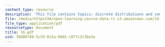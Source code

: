 ```yaml
---
content_type: resource
description: 'This file contains topics: discrete distributions and continuous distributions.'
file: /media/https%3A/open-learning-course-data-rc.s3.amazonaws.com/14-30-introduction-to-statistical-method-in-economics-spring-2006/39d087495c590c5a0665c877c3c3be3e_l6.pdf
file_type: application/pdf
resourcetype: Document
title: l6.pdf
uid: 39d08749-5c59-0c5a-0665-c877c3c3be3e
---
```

